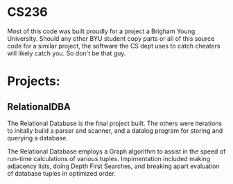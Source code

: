 # CS236

Most of this code was built proudly for a project a Brigham Young University. 
Should any other BYU student copy parts or all of this source code for a similar project, the software the CS dept uses to catch cheaters will likely catch you. 
So don't be that guy.


# Projects:

## RelationalDBA

The Relational Database is the final project built. The others were iterations to initally build a parser and scanner, and a datalog program for storing and querying a database. 

The Relational Database employs a Graph algorithm to assist in the speed of run-time calculations of various tuples. Impimentation included making adjacency lists, doing Depth First Searches, and breaking apart evaluation of database tuples in optimized order. 
